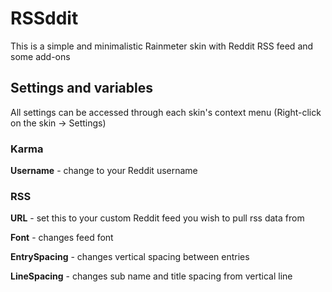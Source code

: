 # RSSddit
This is a simple and minimalistic Rainmeter skin with Reddit RSS feed and some add-ons
## Settings and variables
All settings can be accessed through each skin's context menu (Right-click on the skin -> Settings)
### Karma
**Username** - change to your Reddit username
### RSS
**URL** - set this to your custom Reddit feed you wish to pull rss data from

**Font** - changes feed font

**EntrySpacing** - changes vertical spacing between entries

**LineSpacing** - changes sub name and title spacing from vertical line
